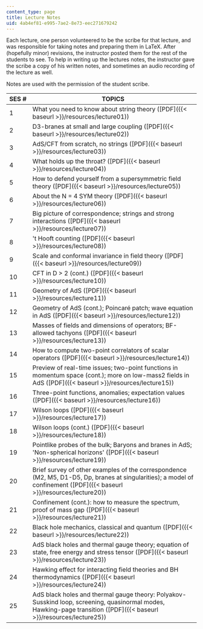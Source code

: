 ```yaml
---
content_type: page
title: Lecture Notes
uid: 4ab4ef81-e995-7ae2-8e73-eec271679242
---
```


Each lecture, one person volunteered to be the scribe for that lecture, and was responsible for taking notes and preparing them in LaTeX. After (hopefully minor) revisions, the instructor posted them for the rest of the students to see. To help in writing up the lectures notes, the instructor gave the scribe a copy of his written notes, and sometimes an audio recording of the lecture as well.

Notes are used with the permission of the student scribe.

| SES # | TOPICS |
| --- | --- |
| 1 | What you need to know about string theory ([PDF]({{< baseurl >}}/resources/lecture01)) |
| 2 | D3-branes at small and large coupling ([PDF]({{< baseurl >}}/resources/lecture02)) |
| 3 | AdS/CFT from scratch, no strings ([PDF]({{< baseurl >}}/resources/lecture03)) |
| 4 | What holds up the throat? ([PDF]({{< baseurl >}}/resources/lecture04)) |
| 5 | How to defend yourself from a supersymmetric field theory ([PDF]({{< baseurl >}}/resources/lecture05)) |
| 6 | About the N = 4 SYM theory ([PDF]({{< baseurl >}}/resources/lecture06)) |
| 7 | Big picture of correspondence; strings and strong interactions ([PDF]({{< baseurl >}}/resources/lecture07)) |
| 8 | 't Hooft counting ([PDF]({{< baseurl >}}/resources/lecture08)) |
| 9 | Scale and conformal invariance in field theory ([PDF]({{< baseurl >}}/resources/lecture09)) |
| 10 | CFT in D > 2 (cont.) ([PDF]({{< baseurl >}}/resources/lecture10)) |
| 11 | Geometry of AdS ([PDF]({{< baseurl >}}/resources/lecture11)) |
| 12 | Geometry of AdS (cont.); Poincaré patch; wave equation in AdS ([PDF]({{< baseurl >}}/resources/lecture12)) |
| 13 | Masses of fields and dimensions of operators; BF-allowed tachyons ([PDF]({{< baseurl >}}/resources/lecture13)) |
| 14 | How to compute two-point correlators of scalar operators ([PDF]({{< baseurl >}}/resources/lecture14)) |
| 15 | Preview of real-time issues; two-point functions in momentum space (cont.); more on low-mass2 fields in AdS ([PDF]({{< baseurl >}}/resources/lecture15)) |
| 16 | Three-point functions, anomalies; expectation values ([PDF]({{< baseurl >}}/resources/lecture16)) |
| 17 | Wilson loops ([PDF]({{< baseurl >}}/resources/lecture17)) |
| 18 | Wilson loops (cont.) ([PDF]({{< baseurl >}}/resources/lecture18)) |
| 19 | Pointlike probes of the bulk; Baryons and branes in AdS; 'Non-spherical horizons' ([PDF]({{< baseurl >}}/resources/lecture19)) |
| 20 | Brief survey of other examples of the correspondence (M2, M5, D1-D5, Dp, branes at singularities); a model of confinement ([PDF]({{< baseurl >}}/resources/lecture20)) |
| 21 | Confinement (cont.): how to measure the spectrum, proof of mass gap ([PDF]({{< baseurl >}}/resources/lecture21)) |
| 22 | Black hole mechanics, classical and quantum ([PDF]({{< baseurl >}}/resources/lecture22)) |
| 23 | AdS black holes and thermal gauge theory; equation of state, free energy and stress tensor ([PDF]({{< baseurl >}}/resources/lecture23)) |
| 24 | Hawking effect for interacting field theories and BH thermodynamics ([PDF]({{< baseurl >}}/resources/lecture24)) |
| 25 | AdS black holes and thermal gauge theory: Polyakov-Susskind loop, screening, quasinormal modes, Hawking-page transition ([PDF]({{< baseurl >}}/resources/lecture25))